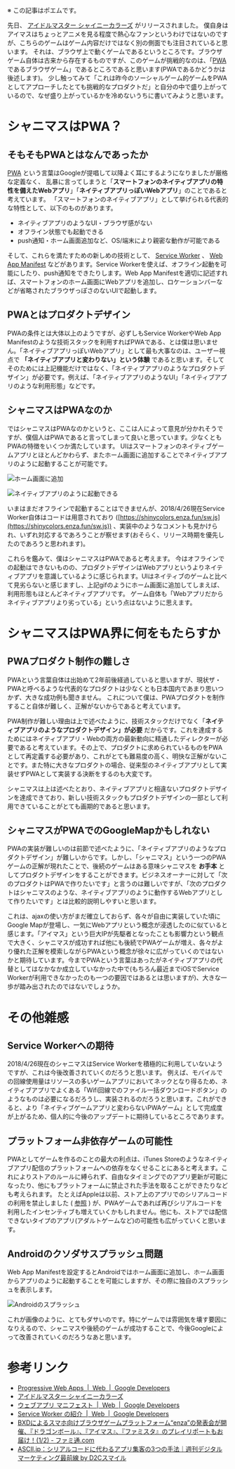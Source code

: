 <!--
title: シャニマスはPWA時代のGoogleMapなのかもしれないという話
date:  2018-04-26 12:00
categories: [Web,ポエム]
-->

※ この記事はポエムです。

先日、 [アイドルマスター シャイニーカラーズ](https://shinycolors.enza.fun/) がリリースされました。
僕自身はアイマスはちょっとアニメを見る程度で熱心なファンというわけではないのですが、こちらのゲームはゲーム内容だけではなく別の側面でも注目されていると思います。
それは、ブラウザ上で動くゲームであるというところです。ブラウザゲーム自体は古来から存在するものですが、このゲームが挑戦的なのは、「[PWA](https://developers.google.com/web/progressive-web-apps/)であるブラウザゲーム」であるところであると思います(PWAであるかどうかは後述します)。
少し触ってみて「これは昨今のソーシャルゲーム的ゲームをPWAとしてアプローチしたとても挑戦的なプロダクトだ」と自分の中で盛り上がっているので、なぜ盛り上がっているかを冷めないうちに書いてみようと思います。

<!-- more -->

# シャニマスはPWA？

## そもそもPWAとはなんであったか

[PWA](https://developers.google.com/web/progressive-web-apps/) という言葉はGoogleが提唱して以降よく耳にするようになりましたが厳格な定義なく、
乱暴に言ってしまうと「**スマートフォンのネイティブアプリの特性を備えたWebアプリ**」「**ネイティブアプリっぽいWebアプリ**」のことであると考えています。
「スマートフォンのネイティブアプリ」として挙げられる代表的な特性として、以下のものがあります。

- ネイティブアプリのようなUI・ブラウザ感がない
- オフライン状態でも起動できる
- push通知・ホーム画面追加など、OS/端末により親密な動作が可能である

そして、これらを満たすための新しめの技術として、 [Service Worker](https://developers.google.com/web/fundamentals/primers/service-workers/) 、 [Web App Manifest](https://developers.google.com/web/fundamentals/web-app-manifest/) などがあります。Service Workerを使えば、オフライン起動を可能にしたり、push通知をできたりします。Web App Manifestを適切に記述すれば、スマートフォンのホーム画面にWebアプリを追加し、ロケーションバーなどが省略されたブラウザっぽさのないUIで起動します。

## PWAとはプロダクトデザイン

PWAの条件とは大体以上のようですが、必ずしもService WorkerやWeb App Manifestのような技術スタックを利用すればPWAである、とは僕は思いません。「ネイティブアプリっぽいWebアプリ」として最も大事なのは、ユーザー視点で **「ネイティブアプリと変わりない」という体験** であると思います。そしてそのためには上記機能だけではなく、「ネイティブアプリのようなプロダクトデザイン」が必要です。例えば、「ネイティブアプリのようなUI」「ネイティブアプリのような利用形態」などです。


## シャニマスはPWAなのか

ではシャニマスはPWAなのかというと、ここは人によって意見が分かれそうですが、僕個人はPWAであると言ってしまって良いと思っています。少なくともPWAの特徴をいくつか満たしています。
UIはスマートフォンのネイティブゲームアプリとほとんどかわらず、またホーム画面に追加することでネイティブアプリのように起動することが可能です。

![ホーム画面に追加](https://manaten.net/wp-content/uploads/2018/04/shinymas_1.jpg)

![ネイティブアプリのように起動できる](https://manaten.net/wp-content/uploads/2018/04/shinymas_3.gif)

いまはまだオフラインで起動することはできませんが、2018/4/26現在Service Worker自体はコードは用意されており ([https://shinycolors.enza.fun/sw.js](https://shinycolors.enza.fun/sw.js)) 、実装中のようなコメントも見かけられ、いずれ対応するであろうことが察せます(おそらく、リリース時期を優先したのであろうと思われます)。

これらを鑑みて、僕はシャニマスはPWAであると考えます。
今はオフラインでの起動はできないものの、プロダクトデザインはWebアプリというよりネイティブアプリを意識しているように感じられます。UIはネイティブのゲームと比べて見劣らないと感じますし、上記gifのようにホーム画面に追加してしまえば、利用形態もほとんどネイティブアプリです。
ゲーム自体も「Webアプリだからネイティブアプリより劣っている」という点はないように思えます。


# シャニマスはPWA界に何をもたらすか

## PWAプロダクト制作の難しさ

PWAという言葉自体は出始めて2年前後経過していると思いますが、現状ザ・PWAと呼べるような代表的なプロダクトは少なくとも日本国内であまり思いつかず、大きな成功例も聞きません。
これについて僕は、PWAプロダクトを制作すること自体が難しく、正解がないからであると考えています。

PWA制作が難しい理由は上で述べたように、技術スタックだけでなく「**ネイティブアプリのようなプロダクトデザイン」が必要** だからです。これを達成するためにはネイティブアプリ・Webの両方の最新動向に精通したディレクターが必要であると考えています。その上で、プロダクトに求められているものをPWAとして再定義する必要があり、これがとても難易度の高く、明快な正解がないことです。また特に大きなプロダクトの場合、従来型のネイティブアプリとして実装せずPWAとして実装する決断をするのも大変です。

シャニマスは上は述べたとおり、ネイティブアプリと相違ないプロダクトデザインを達成できており、新しい技術スタックもプロダクトデザインの一部として利用できていることがとても画期的であると思います。

## シャニマスがPWAでのGoogleMapかもしれない

PWAの実装が難しいのは前節で述べたように、「ネイティブアプリのようなプロダクトデザイン」が難しいからです。しかし、「シャニマス」という一つのPWAゲームの正解が現れたことで、後続のゲームはある意味シャニマスを **お手本** としてプロダクトデザインをすることができます。ビジネスオーナーに対して「次のプロダクトはPWAで作りたいです」と言うのは難しいですが、「次のプロダクトはシャニマスのような、ネイティブアプリのように動作するWebアプリとして作りたいです」とは比較的説明しやすいと思います。

これは、ajaxの使い方がまだ確立しておらず、各々が自由に実装していた頃にGoogle Mapが登場し、一気にWebアプリという概念が浸透したのに似ていると感じます。「アイマス」という巨大IPが先駆者となったことも影響力という観点で大きく、シャニマスが成功すれば他にも後続でPWAゲームが増え、各々がより優れた正解を模索しながらPWAという概念が徐々に広がっていくのではないかと期待しています。今までPWAという言葉はあったがネイティブアプリの代替としてはなかなか成立していなかった中で(もちろん最近までiOSでService Workerが利用できなかったのも一つの要因ではあるとは思いますが)、大きな一歩が踏み出されたのではないでしょうか。

# その他雑感

## Service Workerへの期待

2018/4/26現在のシャニマスはService Workerを積極的に利用していないようですが、これは今後改善されていくのだろうと思います。
例えば、モバイルでの回線使用量はリソースの多いゲームアプリにおいてネックとなり得るため、ネイティブアプリでよくある「Wifi回線でのファイル一括ダウンロードボタン」のようなものは必要になるだろうし、実装されるのだろうと思います。これができると、より「ネイティブゲームアプリと変わらないPWAゲーム」として完成度が上がるため、個人的に今後のアップデートに期待しているところであります。

## プラットフォーム非依存ゲームの可能性

PWAとしてゲームを作るのことの最大の利点は、iTunes Storeのようなネイティブアプリ配信のプラットフォームへの依存をなくせることにあると考えます。これによりストアのルールに縛られず、自由なタイミングでのアプリ更新が可能になったり、他にもプラットフォームに禁止された手法を取ることができたりなども考えられます。
たとえばAppleは以前、ストア上のアプリでのシリアルコードの利用を禁止しました ( [参照](http://ascii.jp/elem/000/001/069/1069030/) ) が、PWAゲームであれば再びシリアルコードを利用したインセンティブも増えていくかもしれません。他にも、ストアでは配信できないタイプのアプリ(アダルトゲームなど)の可能性も広がっていくと思います。


## Androidのクソダサスプラッシュ問題

Web App Manifestを設定するとAndroidではホーム画面に追加し、ホーム画面からアプリのように起動することを可能にしますが、その際に独自のスプラッシュを表示します。

![Androidのスプラッシュ](https://manaten.net/wp-content/uploads/2018/04/shinymas_2.jpg)

これが画像のように、とてもダサいのです。特にゲームでは雰囲気を壊す要因になりえるので、シャニマスや後続のゲームが成功することで、今後Googleによって改善されていくのだろうなあと思います。

# 参考リンク
- [Progressive Web Apps  |  Web  |  Google Developers](https://developers.google.com/web/progressive-web-apps/)
- [アイドルマスター シャイニーカラーズ](https://shinycolors.enza.fun/)
- [ウェブアプリ マニフェスト  |  Web  |  Google Developers](https://developers.google.com/web/fundamentals/web-app-manifest/)
- [Service Worker の紹介  |  Web  |  Google Developers](https://developers.google.com/web/fundamentals/primers/service-workers/)
- [BXDによるスマホ向けブラウザゲームプラットフォーム“enza”の発表会が開催、『ドラゴンボール』、『アイマス』、『ファミスタ』のプレイリポートもお届け！(1/2) - ファミ通.com](https://www.famitsu.com/news/201802/21152268.html)
- [ASCII.jp：シリアルコードに代わるアプリ集客の3つの手法｜週刊デジタルマーケティング最前線 by D2Cスマイル](http://ascii.jp/elem/000/001/069/1069030/)
